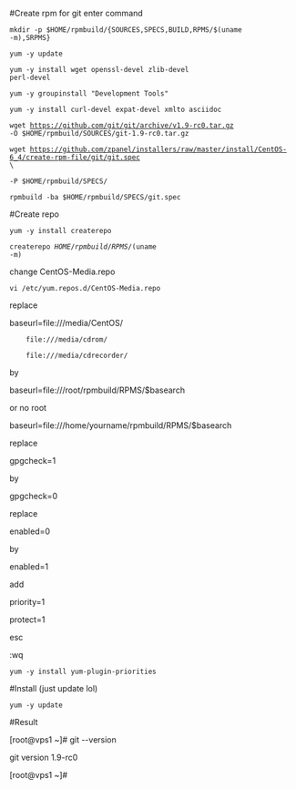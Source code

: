 #Create rpm for git enter command

<code>mkdir -p $HOME/rpmbuild/{SOURCES,SPECS,BUILD,RPMS/$(uname -m),SRPMS}</code>

<code>yum -y update</code>

<code>yum -y install wget openssl-devel zlib-devel perl-devel</code>

<code>yum -y groupinstall "Development Tools"</code>

<code>yum -y install curl-devel expat-devel xmlto asciidoc</code>

<code>wget https://github.com/git/git/archive/v1.9-rc0.tar.gz -O $HOME/rpmbuild/SOURCES/git-1.9-rc0.tar.gz</code>

<code>wget https://github.com/zpanel/installers/raw/master/install/CentOS-6_4/create-rpm-file/git/git.spec \ </code>

<code>-P $HOME/rpmbuild/SPECS/</code> 

<code>rpmbuild -ba $HOME/rpmbuild/SPECS/git.spec</code>

#Create repo

<code>yum -y install createrepo</code>

<code>createrepo $HOME/rpmbuild/RPMS/$(uname -m)</code>

change CentOS-Media.repo

<code>vi /etc/yum.repos.d/CentOS-Media.repo</code>

replace

baseurl=file:///media/CentOS/

        file:///media/cdrom/

        file:///media/cdrecorder/
        
by

baseurl=file:///root/rpmbuild/RPMS/$basearch

or no root

baseurl=file:///home/yourname/rpmbuild/RPMS/$basearch

replace

gpgcheck=1

by

gpgcheck=0

replace

enabled=0

by

enabled=1

add

priority=1

protect=1

esc

:wq

<code>yum -y install yum-plugin-priorities</code>

#Install (just update lol)

<code>yum -y update</code>

#Result

[root@vps1 ~]# git --version

git version 1.9-rc0

[root@vps1 ~]#


